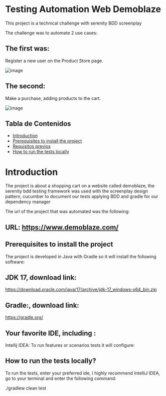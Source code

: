 # Testing Automation Web Demoblaze


This project is a technical challenge with serenity BDD screenplay

The challenge was to automate 2 use cases:

## The first was:

Register a new user on the Product Store page.

![image](https://github.com/user-attachments/assets/d65835ce-2805-4be9-a9cc-faf0b73728f1)



## The second:

Make a purchase, adding products to the cart.

![image](https://github.com/user-attachments/assets/2d13d110-5711-47be-8764-496e983f8ee2)



## Tabla de Contenidos
- [Introduction](#Introduction)
- [Prerequisites to install the project](#Prerequisites-to-install-the-project)
- [Requisitos previos](#requisitos-previos)
- [How to run the tests locally](#How-to-run-the-tests-locally)

# Introduction

The project is about a shopping cart on a website called demoblaze, the serenity bdd testing framework was used with the screenplay design pattern, cucumber to document our tests applying BDD and gradle for our dependency manager

The url of the project that was automated was the following:


## URL: https://www.demoblaze.com/



## Prerequisites to install the project


The project is developed in Java with Gradle so it will install the following software:


## JDK 17, download link:


https://download.oracle.com/java/17/archive/jdk-17_windows-x64_bin.zip


## Gradle:, download link:

https://gradle.org/


## Your favorite IDE, including :
Intellij IDEA: To run features or scenarios tests it will configure:


## How to run the tests locally?

To run the tests, enter your preferred ide, I highly recommend IntelliJ IDEA, go to your terminal and enter the following command:

./gradlew clean test
